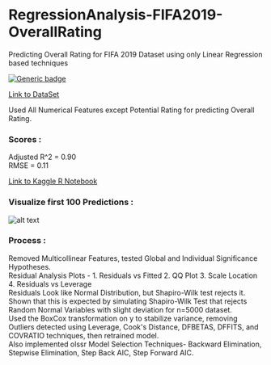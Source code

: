# RegressionAnalysis-FIFA2019-OverallRating     
Predicting Overall Rating for FIFA 2019 Dataset using only Linear Regression based techniques      

[![Generic badge](https://img.shields.io/badge/Statistical%20Computing-R-brightgreen.svg)](https://shields.io/)


[Link to DataSet](https://www.kaggle.com/karangadiya/fifa19)     

Used All Numerical Features except Potential Rating for predicting Overall Rating.        

### Scores :   

Adjusted R^2 = 0.90     
RMSE = 0.11      

[Link to Kaggle R Notebook](https://www.kaggle.com/h11584/regressionanalysis-fifa2019-overallrating)     


### Visualize first 100 Predictions :     
![alt text](https://github.com/harshraj11584/RegressionAnalysis-FIFA2019-OverallRating-Prediction/blob/master/Graphs/final_prediction.png)


### Process :   

Removed Multicollinear Features, tested Global and Individual Significance Hypotheses.      
Residual Analysis Plots - 1. Residuals vs Fitted 2. QQ Plot 3. Scale Location 4. Residuals vs Leverage        
Residuals Look like Normal Distribution, but Shapiro-Wilk test rejects it. Shown that this is expected by simulating Shapiro-Wilk Test that rejects Random Normal Variables with slight deviation for n=5000 dataset.     
Used the BoxCox transformation on y to stabilize variance, removing Outliers detected using Leverage, Cook's Distance, DFBETAS, DFFITS, and COVRATIO techniques, then retrained model.       
Also implemented olssr Model Selection Techniques- Backward Elimination, Stepwise Elimination, Step Back AIC, Step Forward AIC.     
